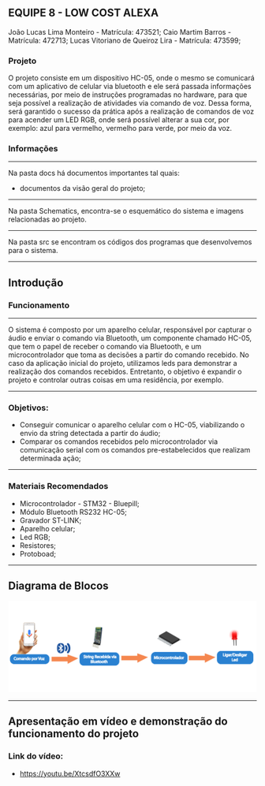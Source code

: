 ## EQUIPE 8 - LOW COST ALEXA
João Lucas Lima Monteiro - Matrícula: 473521;
Caio Martim Barros - Matrícula: 472713;
Lucas Vitoriano de Queiroz Lira - Matrícula: 473599;

### Projeto
O projeto consiste em um dispositivo HC-05, onde o mesmo se comunicará com um aplicativo de celular via bluetooth e ele será passada informações necessárias, por meio de instruções programadas no hardware, para que seja possível a realização de atividades via comando de voz. Dessa forma, será garantido o sucesso da prática após a realização de comandos de voz para acender um LED RGB, onde será possível alterar a sua cor, por exemplo: azul para vermelho, vermelho para verde, por meio da voz.

### Informações

___________________________________________________

Na pasta docs há documentos importantes tal quais:
 * documentos da visão geral do projeto;
 
___________________________________________________

Na pasta Schematics, encontra-se o esquemático do sistema e imagens relacionadas ao projeto.
___________________________________________________

Na pasta src se encontram os códigos dos programas que desenvolvemos para o sistema.

___________________________________________________

## Introdução

### Funcionamento
___________________________________________________

O sistema é composto por um aparelho celular, responsável por capturar o áudio e enviar o comando via Bluetooth, um componente chamado HC-05, que tem o papel de receber o comando via Bluetooth, e um microcontrolador que toma as decisões a partir do comando recebido. No caso da aplicação inicial do projeto, utilizamos leds para demonstrar a realização dos comandos recebidos. Entretanto, o objetivo é expandir o projeto e controlar outras coisas em uma residência, por exemplo.
 
___________________________________________________
### Objetivos:
 * Conseguir comunicar o aparelho celular com o HC-05, viabilizando o envio da string detectada a partir do áudio;
 * Comparar os comandos recebidos pelo microcontrolador via comunicação serial com os comandos pre-estabelecidos que realizam determinada ação;
___________________________________________________
### Materiais Recomendados
 * Microcontrolador -  STM32 - Bluepill;
 * Módulo Bluetooth RS232 HC-05;
 * Gravador ST-LINK;
 * Aparelho celular;
 * Led RGB;
 * Resistores;
 * Protoboad;
___________________________________________________
## Diagrama de Blocos
![alt text](https://github.com/Lucasvitoriano25/A-low-cost-alexa/blob/master/Schematics/Diagrama-de-Blocos.png)
___________________________________________________
## Apresentação em vídeo e demonstração do funcionamento do projeto
### Link do vídeo:
 * https://youtu.be/XtcsdfO3XXw

